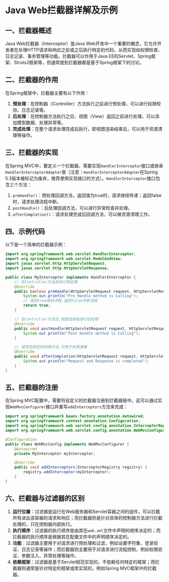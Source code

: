 # Java Web拦截器详解及示例

## 一、拦截器概述

Java Web拦截器（Interceptor）是Java Web开发中一个重要的概念，它允许开发者在处理HTTP请求和响应之前或之后执行特定的代码，从而实现如权限检查、日志记录、事务管理等功能。拦截器可以作用于Java EE的Servlet、Spring框架、Struts2框架等，但通常提到拦截器都是基于Spring框架下的讨论。

## 二、拦截器的作用

在Spring框架中，拦截器主要有以下作用：

1. **预处理**：在控制器（Controller）方法执行之前进行预处理，可以进行权限校验、日志记录等。
2. **后处理**：在控制器方法执行之后、视图（View）返回之前进行处理，可以添加模型数据、处理异常等。
3. **完成处理**：在整个请求处理完成后执行，即视图渲染结束后，可以用于资源清理等操作。

## 三、拦截器的实现

在Spring MVC中，要定义一个拦截器，需要实现`HandlerInterceptor`接口或继承`HandlerInterceptorAdapter`类（注意：`HandlerInterceptorAdapter`在Spring 5.3版本被标记为废弃，推荐使用实现接口的方式）。`HandlerInterceptor`接口包含三个方法：

1. `preHandle()`：预处理回调方法，返回值为true时，请求继续传递；返回false时，请求处理流程中断。
2. `postHandle()`：后处理回调方法，可以进行异常检查并处理。
3. `afterCompletion()`：请求处理完成后回调方法，可以做资源清理工作。

## 四、示例代码

以下是一个简单的拦截器示例：

```java
import org.springframework.web.servlet.HandlerInterceptor;
import org.springframework.web.servlet.ModelAndView;
import javax.servlet.http.HttpServletRequest;
import javax.servlet.http.HttpServletResponse;

public class MyInterceptor implements HandlerInterceptor {
    // 在Controller方法前进行预处理
    @Override
    public boolean preHandle(HttpServletRequest request, HttpServletResponse response, Object handler) throws Exception {
        System.out.println("Pre Handle method is Calling");
        // 返回true继续流程,返回false中断流程
        return true;
    }

    // 在Controller方法后,视图渲染前进行后处理
    @Override
    public void postHandle(HttpServletRequest request, HttpServletResponse response, Object handler, ModelAndView modelAndView) throws Exception {
        System.out.println("Post Handle method is Calling");
    }

    // 请求完成后的回调方法,可用于资源清理
    @Override
    public void afterCompletion(HttpServletRequest request, HttpServletResponse response, Object handler, Exception ex) throws Exception {
        System.out.println("Request and Response is completed");
    }
}
```

## 五、拦截器的注册

在Spring MVC配置中，需要将自定义的拦截器注册到拦截器链中。这可以通过实现`WebMvcConfigurer`接口并重写`addInterceptors`方法来完成：

```java
import org.springframework.beans.factory.annotation.Autowired;
import org.springframework.context.annotation.Configuration;
import org.springframework.web.servlet.config.annotation.InterceptorRegistry;
import org.springframework.web.servlet.config.annotation.WebMvcConfigurer;

@Configuration
public class WebMvcConfig implements WebMvcConfigurer {
    @Autowired
    private MyInterceptor myInterceptor;

    @Override
    public void addInterceptors(InterceptorRegistry registry) {
        registry.addInterceptor(myInterceptor);
    }
}
```

## 六、拦截器与过滤器的区别

1. **运行位置**：过滤器是运行在Web服务器和Servlet容器之间的组件，可以拦截所有进出该容器的请求和响应；而拦截器则是针对具体的控制器方法进行拦截处理的，只在控制器内部执行。
2. **执行顺序**：过滤器的执行顺序是由其在`web.xml`文件中声明的顺序决定的；而拦截器的执行顺序是根据其在配置文件中的声明顺序决定的。
3. **功能**：过滤器主要用于对请求进行预处理和过滤，例如设置字符集、登录验证、日志记录等操作；而拦截器则主要用于对请求进行流程控制，例如权限验证、参数注入、异常处理等操作。
4. **依赖框架**：过滤器是基于Servlet规范实现的，不依赖任何特定的框架；而拦截器则通常是针对特定的框架或库实现的，例如Spring MVC框架中的拦截器。
